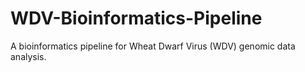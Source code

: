 # WDV-Bioinformatics-Pipeline
A bioinformatics pipeline for Wheat Dwarf Virus (WDV) genomic data analysis.
